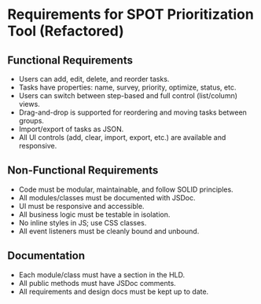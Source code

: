 # Requirements for SPOT Prioritization Tool (Refactored)

## Functional Requirements

- Users can add, edit, delete, and reorder tasks.
- Tasks have properties: name, survey, priority, optimize, status, etc.
- Users can switch between step-based and full control (list/column) views.
- Drag-and-drop is supported for reordering and moving tasks between groups.
- Import/export of tasks as JSON.
- All UI controls (add, clear, import, export, etc.) are available and responsive.

## Non-Functional Requirements

- Code must be modular, maintainable, and follow SOLID principles.
- All modules/classes must be documented with JSDoc.
- UI must be responsive and accessible.
- All business logic must be testable in isolation.
- No inline styles in JS; use CSS classes.
- All event listeners must be cleanly bound and unbound.

## Documentation

- Each module/class must have a section in the HLD.
- All public methods must have JSDoc comments.
- All requirements and design docs must be kept up to date.

